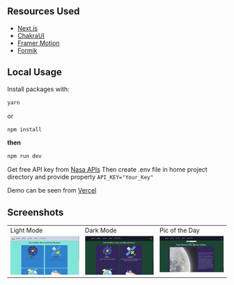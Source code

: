 ## Resources Used
- [Next.js](https://nextjs.org/)
- [ChakraUI](https://chakra-ui.com/)
- [Framer Motion](https://www.framer.com/motion/)
- [Formik](https://formik.org/)

## Local Usage
Install packages with:

```sh
yarn
```

or 

```sh
npm install
```

**then**

```sh
npm run dev
```

Get free API key from [Nasa APIs](https://api.nasa.gov/) 
Then create .env file in home project directory and provide property `API_KEY="Your_Key"`

Demo can be seen from [Vercel](https://nasa-app-lilac.vercel.app/)

## Screenshots
<table>
  <tr>
    <td>Light Mode</td>
    <td>Dark Mode</td>
    <td>Pic of the Day</td>
  </tr>
  <tr>
    <td valign="top"><img src="public/lightmode.png"></td>
    <td valign="top"><img src="public/darkmode.png"></td>
    <td valign="top"><img src="public/picofday.png"></td>
  </tr>
 </table>
